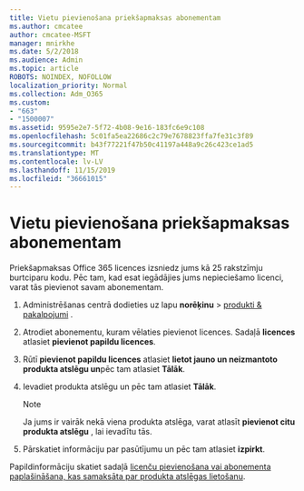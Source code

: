 ```yaml
---
title: Vietu pievienošana priekšapmaksas abonementam
ms.author: cmcatee
author: cmcatee-MSFT
manager: mnirkhe
ms.date: 5/2/2018
ms.audience: Admin
ms.topic: article
ROBOTS: NOINDEX, NOFOLLOW
localization_priority: Normal
ms.collection: Adm_O365
ms.custom:
- "663"
- "1500007"
ms.assetid: 9595e2e7-5f72-4b08-9e16-183fc6e9c108
ms.openlocfilehash: 5c01fa5ea22686c2c79e7678823ffa7fe31c3f89
ms.sourcegitcommit: b43f77221f47b50c41197a448a9c26c423ce1ad5
ms.translationtype: MT
ms.contentlocale: lv-LV
ms.lasthandoff: 11/15/2019
ms.locfileid: "36661015"
---
```

# <a name="add-seats-to-a-prepaid-subscription"></a>Vietu pievienošana priekšapmaksas abonementam

Priekšapmaksas Office 365 licences izsniedz jums kā 25 rakstzīmju burtciparu kodu. Pēc tam, kad esat iegādājies jums nepieciešamo licenci, varat tās pievienot savam abonementam. 

1. Administrēšanas centrā dodieties uz lapu **norēķinu** > [produkti & pakalpojumi](https://go.microsoft.com/fwlink/p/?linkid=842054) .

2. Atrodiet abonementu, kuram vēlaties pievienot licences. Sadaļā **licences** atlasiet **pievienot papildu licences**.

3. Rūtī **pievienot papildu licences** atlasiet **lietot jauno un neizmantoto produkta atslēgu un**pēc tam atlasiet **Tālāk**.

4. Ievadiet produkta atslēgu un pēc tam atlasiet **Tālāk**.

    > [!NOTE]
    > Ja jums ir vairāk nekā viena produkta atslēga, varat atlasīt **pievienot citu produkta atslēgu** , lai ievadītu tās.

5. Pārskatiet informāciju par pasūtījumu un pēc tam atlasiet **izpirkt**.

Papildinformāciju skatiet sadaļā [licenču pievienošana vai abonementa paplašināšana, kas samaksāta par produkta atslēgas lietošanu](https://docs.microsoft.com/office365/admin/misc/add-licenses-using-product-key).